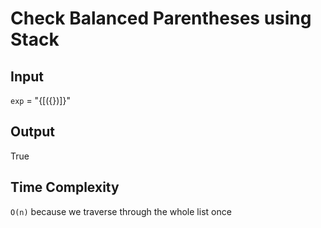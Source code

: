 # Check Balanced Parentheses using Stack

## Input

`exp` = "{[({})]}"

## Output

True


## Time Complexity
`O(n)` because we traverse through the whole list once